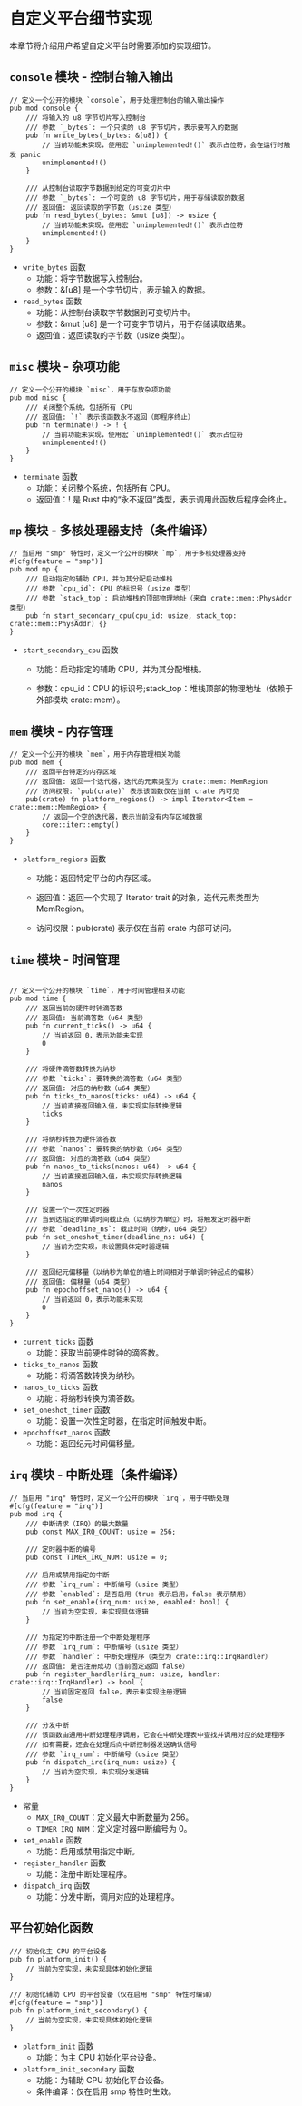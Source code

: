 # 自定义平台细节实现

本章节将介绍用户希望自定义平台时需要添加的实现细节。

## `console` 模块 - 控制台输入输出

```
// 定义一个公开的模块 `console`，用于处理控制台的输入输出操作
pub mod console {
    /// 将输入的 u8 字节切片写入控制台
    /// 参数 `_bytes`: 一个只读的 u8 字节切片，表示要写入的数据
    pub fn write_bytes(_bytes: &[u8]) {
        // 当前功能未实现，使用宏 `unimplemented!()` 表示占位符，会在运行时触发 panic
        unimplemented!()
    }

    /// 从控制台读取字节数据到给定的可变切片中
    /// 参数 `_bytes`: 一个可变的 u8 字节切片，用于存储读取的数据
    /// 返回值: 返回读取的字节数（usize 类型）
    pub fn read_bytes(_bytes: &mut [u8]) -> usize {
        // 当前功能未实现，使用宏 `unimplemented!()` 表示占位符
        unimplemented!()
    }
}
```
- `write_bytes` 函数
    - 功能：将字节数据写入控制台。
    - 参数：&[u8] 是一个字节切片，表示输入的数据。
- `read_bytes` 函数
    - 功能：从控制台读取字节数据到可变切片中。
    - 参数：&mut [u8] 是一个可变字节切片，用于存储读取结果。
    - 返回值：返回读取的字节数（usize 类型）。



## `misc` 模块 - 杂项功能

```
// 定义一个公开的模块 `misc`，用于存放杂项功能
pub mod misc {
    /// 关闭整个系统，包括所有 CPU
    /// 返回值: `!` 表示该函数永不返回（即程序终止）
    pub fn terminate() -> ! {
        // 当前功能未实现，使用宏 `unimplemented!()` 表示占位符
        unimplemented!()
    }
}
```
- `terminate` 函数
    - 功能：关闭整个系统，包括所有 CPU。
    - 返回值：! 是 Rust 中的“永不返回”类型，表示调用此函数后程序会终止。



## `mp` 模块 - 多核处理器支持（条件编译）
```
// 当启用 "smp" 特性时，定义一个公开的模块 `mp`，用于多核处理器支持
#[cfg(feature = "smp")]
pub mod mp {
    /// 启动指定的辅助 CPU，并为其分配启动堆栈
    /// 参数 `cpu_id`: CPU 的标识号（usize 类型）
    /// 参数 `stack_top`: 启动堆栈的顶部物理地址（来自 crate::mem::PhysAddr 类型）
    pub fn start_secondary_cpu(cpu_id: usize, stack_top: crate::mem::PhysAddr) {}
}
```



- `start_secondary_cpu` 函数
    - 功能：启动指定的辅助 CPU，并为其分配堆栈。

    - 参数：cpu_id：CPU 的标识号;stack_top：堆栈顶部的物理地址（依赖于外部模块 crate::mem）。



## `mem` 模块 - 内存管理
```
// 定义一个公开的模块 `mem`，用于内存管理相关功能
pub mod mem {
    /// 返回平台特定的内存区域
    /// 返回值: 返回一个迭代器，迭代的元素类型为 crate::mem::MemRegion
    /// 访问权限: `pub(crate)` 表示该函数仅在当前 crate 内可见
    pub(crate) fn platform_regions() -> impl Iterator<Item = crate::mem::MemRegion> {
        // 返回一个空的迭代器，表示当前没有内存区域数据
        core::iter::empty()
    }
}
```


- `platform_regions` 函数
  - 功能：返回特定平台的内存区域。

  - 返回值：返回一个实现了 Iterator trait 的对象，迭代元素类型为 MemRegion。

  - 访问权限：pub(crate) 表示仅在当前 crate 内部可访问。


## `time` 模块 - 时间管理
```

// 定义一个公开的模块 `time`，用于时间管理相关功能
pub mod time {
    /// 返回当前的硬件时钟滴答数
    /// 返回值: 当前滴答数（u64 类型）
    pub fn current_ticks() -> u64 {
        // 当前返回 0，表示功能未实现
        0
    }

    /// 将硬件滴答数转换为纳秒
    /// 参数 `ticks`: 要转换的滴答数（u64 类型）
    /// 返回值: 对应的纳秒数（u64 类型）
    pub fn ticks_to_nanos(ticks: u64) -> u64 {
        // 当前直接返回输入值，未实现实际转换逻辑
        ticks
    }

    /// 将纳秒转换为硬件滴答数
    /// 参数 `nanos`: 要转换的纳秒数（u64 类型）
    /// 返回值: 对应的滴答数（u64 类型）
    pub fn nanos_to_ticks(nanos: u64) -> u64 {
        // 当前直接返回输入值，未实现实际转换逻辑
        nanos
    }

    /// 设置一个一次性定时器
    /// 当到达指定的单调时间截止点（以纳秒为单位）时，将触发定时器中断
    /// 参数 `deadline_ns`: 截止时间（纳秒，u64 类型）
    pub fn set_oneshot_timer(deadline_ns: u64) {
        // 当前为空实现，未设置具体定时器逻辑
    }

    /// 返回纪元偏移量（以纳秒为单位的墙上时间相对于单调时钟起点的偏移）
    /// 返回值: 偏移量（u64 类型）
    pub fn epochoffset_nanos() -> u64 {
        // 当前返回 0，表示功能未实现
        0
    }
}
```
- `current_ticks` 函数
    - 功能：获取当前硬件时钟的滴答数。
- `ticks_to_nanos` 函数
    - 功能：将滴答数转换为纳秒。
- `nanos_to_ticks` 函数
    - 功能：将纳秒转换为滴答数。
- `set_oneshot_timer` 函数
    - 功能：设置一次性定时器，在指定时间触发中断。
- `epochoffset_nanos` 函数
    - 功能：返回纪元时间偏移量。

## `irq` 模块 - 中断处理（条件编译）
```
// 当启用 "irq" 特性时，定义一个公开的模块 `irq`，用于中断处理
#[cfg(feature = "irq")]
pub mod irq {
    /// 中断请求（IRQ）的最大数量
    pub const MAX_IRQ_COUNT: usize = 256;

    /// 定时器中断的编号
    pub const TIMER_IRQ_NUM: usize = 0;

    /// 启用或禁用指定的中断
    /// 参数 `irq_num`: 中断编号（usize 类型）
    /// 参数 `enabled`: 是否启用（true 表示启用，false 表示禁用）
    pub fn set_enable(irq_num: usize, enabled: bool) {
        // 当前为空实现，未实现具体逻辑
    }

    /// 为指定的中断注册一个中断处理程序
    /// 参数 `irq_num`: 中断编号（usize 类型）
    /// 参数 `handler`: 中断处理程序（类型为 crate::irq::IrqHandler）
    /// 返回值: 是否注册成功（当前固定返回 false）
    pub fn register_handler(irq_num: usize, handler: crate::irq::IrqHandler) -> bool {
        // 当前固定返回 false，表示未实现注册逻辑
        false
    }

    /// 分发中断
    /// 该函数由通用中断处理程序调用，它会在中断处理表中查找并调用对应的处理程序
    /// 如有需要，还会在处理后向中断控制器发送确认信号
    /// 参数 `irq_num`: 中断编号（usize 类型）
    pub fn dispatch_irq(irq_num: usize) {
        // 当前为空实现，未实现分发逻辑
    }
}
```

- 常量
    - `MAX_IRQ_COUNT`：定义最大中断数量为 256。
    - `TIMER_IRQ_NUM`：定义定时器中断编号为 0。
- `set_enable` 函数
    - 功能：启用或禁用指定中断。
- `register_handler` 函数
    - 功能：注册中断处理程序。
- `dispatch_irq` 函数
    - 功能：分发中断，调用对应的处理程序。

## 平台初始化函数

```
/// 初始化主 CPU 的平台设备
pub fn platform_init() {
    // 当前为空实现，未实现具体初始化逻辑
}

/// 初始化辅助 CPU 的平台设备（仅在启用 "smp" 特性时编译）
#[cfg(feature = "smp")]
pub fn platform_init_secondary() {
    // 当前为空实现，未实现具体初始化逻辑
}
```


- `platform_init` 函数
    - 功能：为主 CPU 初始化平台设备。
- `platform_init_secondary` 函数
    - 功能：为辅助 CPU 初始化平台设备。
    - 条件编译：仅在启用 smp 特性时生效。



